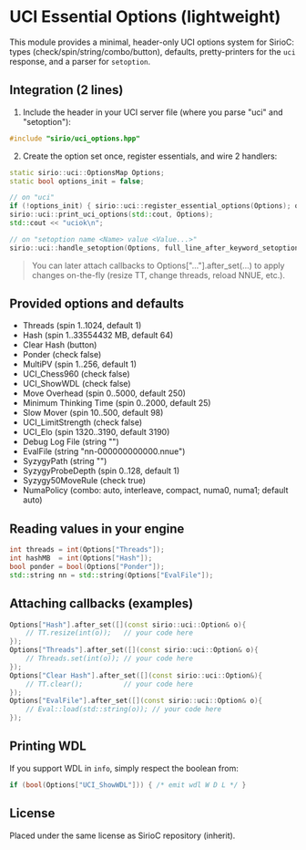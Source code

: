 # UCI Essential Options (lightweight)

This module provides a minimal, header-only UCI options system for SirioC:
types (check/spin/string/combo/button), defaults, pretty-printers for the
`uci` response, and a parser for `setoption`.

## Integration (2 lines)
1) Include the header in your UCI server file (where you parse "uci" and "setoption"):

```cpp
#include "sirio/uci_options.hpp"
```

2) Create the option set once, register essentials, and wire 2 handlers:

```cpp
static sirio::uci::OptionsMap Options;
static bool options_init = false;

// on "uci"
if (!options_init) { sirio::uci::register_essential_options(Options); options_init = true; }
sirio::uci::print_uci_options(std::cout, Options);
std::cout << "uciok\n";

// on "setoption name <Name> value <Value...>"
sirio::uci::handle_setoption(Options, full_line_after_keyword_setoption);
```

> You can later attach callbacks to Options["..."].after_set(...) to apply
> changes on-the-fly (resize TT, change threads, reload NNUE, etc.).

## Provided options and defaults
- Threads (spin 1..1024, default 1)
- Hash (spin 1..33554432 MB, default 64)
- Clear Hash (button)
- Ponder (check false)
- MultiPV (spin 1..256, default 1)
- UCI_Chess960 (check false)
- UCI_ShowWDL (check false)
- Move Overhead (spin 0..5000, default 250)
- Minimum Thinking Time (spin 0..2000, default 25)
- Slow Mover (spin 10..500, default 98)
- UCI_LimitStrength (check false)
- UCI_Elo (spin 1320..3190, default 3190)
- Debug Log File (string "")
- EvalFile (string "nn-000000000000.nnue")
- SyzygyPath (string "")
- SyzygyProbeDepth (spin 0..128, default 1)
- Syzygy50MoveRule (check true)
- NumaPolicy (combo: auto, interleave, compact, numa0, numa1; default auto)

## Reading values in your engine
```cpp
int threads = int(Options["Threads"]);
int hashMB  = int(Options["Hash"]);
bool ponder = bool(Options["Ponder"]);
std::string nn = std::string(Options["EvalFile"]);
```

## Attaching callbacks (examples)
```cpp
Options["Hash"].after_set([](const sirio::uci::Option& o){
    // TT.resize(int(o));   // your code here
});
Options["Threads"].after_set([](const sirio::uci::Option& o){
    // Threads.set(int(o)); // your code here
});
Options["Clear Hash"].after_set([](const sirio::uci::Option&){
    // TT.clear();          // your code here
});
Options["EvalFile"].after_set([](const sirio::uci::Option& o){
    // Eval::load(std::string(o)); // your code here
});
```

## Printing WDL
If you support WDL in `info`, simply respect the boolean from:
```cpp
if (bool(Options["UCI_ShowWDL"])) { /* emit wdl W D L */ }
```

## License
Placed under the same license as SirioC repository (inherit).
